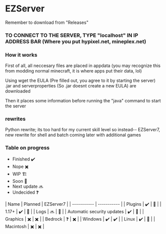 # EZServer
Remember to download from "Releases"

### TO CONNECT TO THE SERVER, TYPE "localhost" IN IP ADDRESS BAR (Where you put hypixel.net, mineplex.net)


### How it works

First of all, all neccesary files are placed in appdata (you may recognize this from modding normal minecraft, it is where apps put their data, lol)

Using wget the EULA (Pre filled out, you agree to it by starting the server) .jar and serverproperties (So .jar doesnt create a new EULA) are downloaded

Then it places some information before running the "java" command to start the server

### rewrites

Python rewrite; its too hard for my current skill level so instead--
EZServer7, new rewrite for shell and batch 
coming later with additional games

### Table on progress

- Finished ✔️
- Nope ✖️
- WIP 🏗️
- Soon 🚧
- Next update 🔜
- Undecided ❓

| Name | Planned | EZServer7 |
| ----------- | ----------- |
| Plugins | ✔️ | 🚧 |
| 1.17+ | ✔️ | 🚧 |
| Logs | 🔜 | 🚧 |
| Automatic security updates | ✔️ | 🚧 |
| Graphics | ✖️ | ✖️ |
| Bedrock | ❓ | ✖️ |
| Windows | ✔️ | ✔️ |
| Linux | ✔️ | 🚧 |
| Macintosh | ✖️ | ✖️ |
